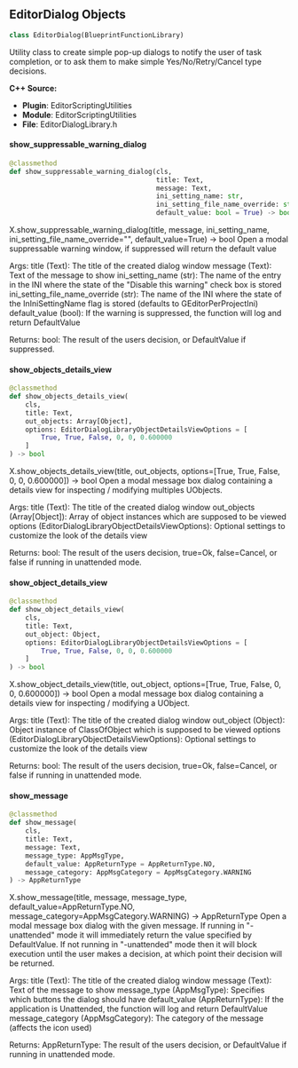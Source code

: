 ## EditorDialog Objects

```python
class EditorDialog(BlueprintFunctionLibrary)
```

Utility class to create simple pop-up dialogs to notify the user of task completion,
or to ask them to make simple Yes/No/Retry/Cancel type decisions.

**C++ Source:**

- **Plugin**: EditorScriptingUtilities
- **Module**: EditorScriptingUtilities
- **File**: EditorDialogLibrary.h

<a id="unreal.EditorDialog.show_suppressable_warning_dialog"></a>

#### show_suppressable_warning_dialog

```python
@classmethod
def show_suppressable_warning_dialog(cls,
                                     title: Text,
                                     message: Text,
                                     ini_setting_name: str,
                                     ini_setting_file_name_override: str = "",
                                     default_value: bool = True) -> bool
```

X.show_suppressable_warning_dialog(title, message, ini_setting_name, ini_setting_file_name_override="", default_value=True) -> bool
Open a modal suppressable warning window, if suppressed will return the default value

Args:
    title (Text): The title of the created dialog window
    message (Text): Text of the message to show
    ini_setting_name (str): The name of the entry in the INI where the state of the "Disable this warning" check box is stored
    ini_setting_file_name_override (str): The name of the INI where the state of the InIniSettingName flag is stored (defaults to GEditorPerProjectIni)
    default_value (bool): If the warning is suppressed, the function will log and return DefaultValue

Returns:
    bool: The result of the users decision, or DefaultValue if suppressed.

<a id="unreal.EditorDialog.show_objects_details_view"></a>

#### show_objects_details_view

```python
@classmethod
def show_objects_details_view(
    cls,
    title: Text,
    out_objects: Array[Object],
    options: EditorDialogLibraryObjectDetailsViewOptions = [
        True, True, False, 0, 0, 0.600000
    ]
) -> bool
```

X.show_objects_details_view(title, out_objects, options=[True, True, False, 0, 0, 0.600000]) -> bool
Open a modal message box dialog containing a details view for inspecting / modifying multiples UObjects.

Args:
    title (Text): The title of the created dialog window
    out_objects (Array[Object]): Array of object instances which are supposed to be viewed
    options (EditorDialogLibraryObjectDetailsViewOptions): Optional settings to customize the look of the details view

Returns:
    bool: The result of the users decision, true=Ok, false=Cancel, or false if running in unattended mode.

<a id="unreal.EditorDialog.show_object_details_view"></a>

#### show_object_details_view

```python
@classmethod
def show_object_details_view(
    cls,
    title: Text,
    out_object: Object,
    options: EditorDialogLibraryObjectDetailsViewOptions = [
        True, True, False, 0, 0, 0.600000
    ]
) -> bool
```

X.show_object_details_view(title, out_object, options=[True, True, False, 0, 0, 0.600000]) -> bool
Open a modal message box dialog containing a details view for inspecting / modifying a UObject.

Args:
    title (Text): The title of the created dialog window
    out_object (Object): Object instance of ClassOfObject which is supposed to be viewed
    options (EditorDialogLibraryObjectDetailsViewOptions): Optional settings to customize the look of the details view

Returns:
    bool: The result of the users decision, true=Ok, false=Cancel, or false if running in unattended mode.

<a id="unreal.EditorDialog.show_message"></a>

#### show_message

```python
@classmethod
def show_message(
    cls,
    title: Text,
    message: Text,
    message_type: AppMsgType,
    default_value: AppReturnType = AppReturnType.NO,
    message_category: AppMsgCategory = AppMsgCategory.WARNING
) -> AppReturnType
```

X.show_message(title, message, message_type, default_value=AppReturnType.NO, message_category=AppMsgCategory.WARNING) -> AppReturnType
Open a modal message box dialog with the given message. If running in "-unattended" mode it will immediately
return the value specified by DefaultValue. If not running in "-unattended" mode then it will block execution
until the user makes a decision, at which point their decision will be returned.

Args:
    title (Text): The title of the created dialog window
    message (Text): Text of the message to show
    message_type (AppMsgType): Specifies which buttons the dialog should have
    default_value (AppReturnType): If the application is Unattended, the function will log and return DefaultValue
    message_category (AppMsgCategory): The category of the message (affects the icon used)

Returns:
    AppReturnType: The result of the users decision, or DefaultValue if running in unattended mode.

<a id="unreal.EditorFilterLibrary"></a>